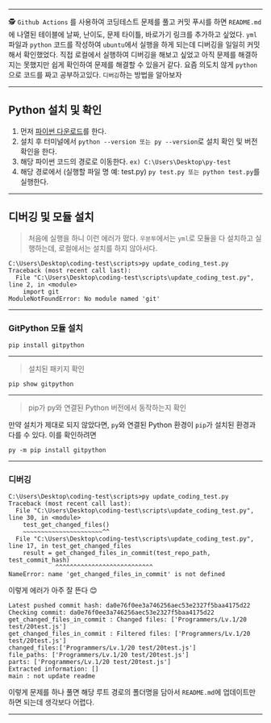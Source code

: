 <hr />
<p>🕵️ <code>Github Actions</code> 를 사용하여 코딩테스트 문제를 풀고 커밋 푸시를 하면 <code>README.md</code>에 나열된 테이블에 날짜, 난이도, 문제 타이틀, 바로가기 링크를 추가하고 싶었다. <code>yml</code> 파일과 <code>python</code> 코드를 작성하여 <code>ubuntu</code>에서 실행을 하게 되는데 디버깅을 일일히 커밋해서 확인했었다. 직접 로컬에서 실행하여 디버깅을 해보고 싶었고 아직 문제를 해결하지는 못했지만 쉽게 확인하여 문제를 해결할 수 있을거 같다. 요즘 의도치 않게 <code>python</code>으로 코드를 짜고 공부하고있다. <code>디버깅</code>하는 방법을 알아보자</p>
<hr />
<h2 id="python-설치-및-확인">Python 설치 및 확인</h2>
<ol>
<li>먼저 <a href="https://www.python.org/">파이썬 다운로드</a>를 한다. </li>
<li>설치 후 터미널에서 <code>python --version 또는 py --version</code>로 설치 확인 및 버전 확인을 한다.</li>
<li>해당 파이썬 코드의 경로로 이동한다. <code>ex) C:\Users\Desktop\py-test</code></li>
<li>해당 경로에서 (실행할 파일 명 예: test.py) <code>py test.py 또는 python test.py</code>를 실행한다.</li>
</ol>
<hr />
<h2 id="디버깅-및-모듈-설치">디버깅 및 모듈 설치</h2>
<blockquote>
<p>처음에 실행을 하니 이런 에러가 떴다. <code>우분투</code>에서는 <code>yml</code>로 모듈을 다 설치하고 실행하는데, 로컬에서는 설치를 하지 않아서다.</p>
</blockquote>
<pre><code>C:\Users\Desktop\coding-test\scripts&gt;py update_coding_test.py
Traceback (most recent call last):
  File "C:\Users\Desktop\coding-test\scripts\update_coding_test.py", line 2, in &lt;module&gt;
    import git
ModuleNotFoundError: No module named 'git'</code></pre><hr />
<h3 id="gitpython-모듈-설치">GitPython 모듈 설치</h3>
<pre><code class="language-bash">pip install gitpython</code></pre>
<hr />
<blockquote>
<p>설치된 패키지 확인</p>
</blockquote>
<pre><code class="language-bash">pip show gitpython</code></pre>
<hr />
<blockquote>
<p>pip가 py와 연결된 Python 버전에서 동작하는지 확인</p>
</blockquote>
<p>만약 설치가 제대로 되지 않았다면, <code>py</code>와 연결된 Python 환경이 <code>pip</code>가 설치된 환경과 다를 수 있다. 
이를 확인하려면</p>
<pre><code class="language-bash">py -m pip install gitpython</code></pre>
<hr />
<h3 id="디버깅">디버깅</h3>
<pre><code>C:\Users\Desktop\coding-test\scripts&gt;py update_coding_test.py
Traceback (most recent call last):
  File "C:\Users\Desktop\coding-test\scripts\update_coding_test.py", line 30, in &lt;module&gt;
    test_get_changed_files()
    ~~~~~~~~~~~~~~~~~~~~~~^^
  File "C:\Users\Desktop\coding-test\scripts\update_coding_test.py", line 17, in test_get_changed_files
    result = get_changed_files_in_commit(test_repo_path, test_commit_hash)
             ^^^^^^^^^^^^^^^^^^^^^^^^^^^
NameError: name 'get_changed_files_in_commit' is not defined</code></pre><p>이렇게 에러가 아주 잘 뜬다 😊</p>
<pre><code>Latest pushed commit hash: da0e76f0ee3a746256aec53e2327f5baa4175d22
Checking commit: da0e76f0ee3a746256aec53e2327f5baa4175d22
get_changed_files_in_commit : Changed files: ['Programmers/Lv.1/20 test/20test.js']
get_changed_files_in_commit : Filtered files: ['Programmers/Lv.1/20 test/20test.js']
changed_files:['Programmers/Lv.1/20 test/20test.js']
file_paths: ['Programmers/Lv.1/20 test/20test.js']
parts: ['Programmers/Lv.1/20 test/20test.js']
Extracted information: []
main : not update readme</code></pre><p>이렇게 문제를 하나 풀면 해당 루트 경로의 폴더명을 담아서 <code>README.md</code>에 업데이트만 하면 되는데 생각보다 어렵다.</p>
<hr />